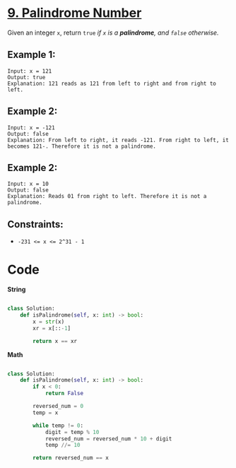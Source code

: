 # [9. Palindrome Number](https://leetcode.com/problems/palindrome-number/description/?envType=study-plan-v2&envId=top-interview-150)

Given an integer `x`, return `true` _if `x` is a **palindrome**, and `false` otherwise._

## Example 1:

```
Input: x = 121
Output: true
Explanation: 121 reads as 121 from left to right and from right to left.
```

## Example 2:

```
Input: x = -121
Output: false
Explanation: From left to right, it reads -121. From right to left, it becomes 121-. Therefore it is not a palindrome.
```

## Example 2:

```
Input: x = 10
Output: false
Explanation: Reads 01 from right to left. Therefore it is not a palindrome.

```

## Constraints:

- `-231 <= x <= 2^31 - 1`

# Code

**String**

```python

class Solution:
    def isPalindrome(self, x: int) -> bool:
        x = str(x)
        xr = x[::-1]

        return x == xr

```

**Math**

```python

class Solution:
    def isPalindrome(self, x: int) -> bool:
        if x < 0:
            return False

        reversed_num = 0
        temp = x

        while temp != 0:
            digit = temp % 10
            reversed_num = reversed_num * 10 + digit
            temp //= 10

        return reversed_num == x

```
